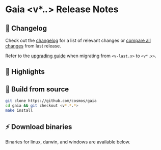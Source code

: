 <!--
  A release notes template that should be adapted for every release
    - release: <v*.*.*>
    - release branch: <v*.x>
    - the last release: <v-last> 
    - the last release branch: <v-last.x>
-->

# Gaia <v*.*.*>  Release Notes 

## 📝 Changelog

Check out the [changelog](https://github.com/cosmos/gaia/blob/main/CHANGELOG.md) for a list of relevant changes or [compare all changes](https://github.com/cosmos/gaia/compare/<v-last>...<v*.*.*>) from last release.

<!-- Add the following line for major releases -->
Refer to the [upgrading guide](https://github.com/cosmos/gaia/blob/release/<v*.x>/UPGRADING.md) when migrating from `<v-last.x>` to `<v*.x>`.

## 🚀 Highlights

<!-- Add any highlights of this release -->

## 🔨 Build from source

```bash
git clone https://github.com/cosmos/gaia
cd gaia && git checkout <v*.*.*>
make install
```

## ⚡️ Download binaries

Binaries for linux, darwin, and windows are available below.
